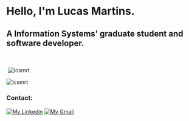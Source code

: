 <h1 align="left">Hello, I'm Lucas Martins.</h1>
<h2 align="left">A Information Systems' graduate student and software developer.</h2>

<br>
<p>&nbsp;<img align="center" src="https://github-readme-stats.vercel.app/api?username=lcsmrt&theme=github_dark&count_private=false&show_icons=true&locale=en" alt="lcsmrt" /></p>

<p><img align="center" src="https://github-readme-stats.vercel.app/api/top-langs?username=lcsmrt&theme=github_dark&show_icons=true&locale=en&layout=compact" alt="lcsmrt" /></p>

<h3 align="left">Contact:</h3>
<p align="left">
  <a href="https://linkedin.com/in/lcsmrt" target="_blank"><img align="center" src="https://img.shields.io/badge/LinkedIn-0077B5?style=for-the-badge&logo=linkedin&logoColor=white" alt="My Linkedin"/></a>
  <a href="mailto:lcsmrtakd@gmail.com" target="_blank"> <img align="center" src="https://img.shields.io/badge/Gmail-D14836?style=for-the-badge&logo=gmail&logoColor=white" alt="My Gmail"/></a>
</p>
